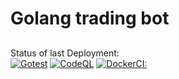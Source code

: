 # Golang trading bot
## 

Status of last Deployment:<br>
[![Gotest](https://github.com/morheus9/tg_bot_trading/actions/workflows/tests.yml/badge.svg?branch=main)](https://github.com/morheus9/tg_bot_trading/actions/workflows/tests.yml)
[![CodeQL](https://github.com/morheus9/tg_bot_trading/actions/workflows/codeql.yml/badge.svg?branch=main)](https://github.com/morheus9/tg_bot_trading/actions/workflows/codeql.yml)
[![DockerCI:](https://github.com/morheus9/tg_bot_trading/actions/workflows/docker-ci.yml/badge.svg?branch=main)](https://github.com/morheus9/tg_bot_trading/actions/workflows/docker-ci.yml)


